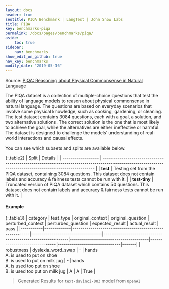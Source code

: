```yaml
---
layout: docs
header: true
seotitle: PIQA Benchmark | LangTest | John Snow Labs
title: PIQA
key: benchmarks-piqa
permalink: /docs/pages/benchmarks/piqa/
aside:
    toc: true
sidebar:
    nav: benchmarks
show_edit_on_github: true
nav_key: benchmarks
modify_date: "2019-05-16"
---
```


Source: [PIQA: Reasoning about Physical Commonsense in Natural Language](https://arxiv.org/abs/1911.11641)

The PIQA dataset is a collection of multiple-choice questions that test the ability of language models to reason about physical commonsense in natural language. The questions are based on everyday scenarios that involve some physical knowledge, such as cooking, gardening, or cleaning. The test dataset contains 3084 questions, each with a goal, a solution, and two alternative solutions. The correct solution is the one that is most likely to achieve the goal, while the alternatives are either ineffective or harmful. The dataset is designed to challenge the models’ understanding of real-world interactions and causal effects.

You can see which subsets and splits are available below.

{:.table2}
| Split              | Details                                                                                                                                                  |
| ------------------ | -------------------------------------------------------------------------------------------------------------------------------------------------------- |
| **test**      | Testing set from the PIQA dataset, containing 3084 questions. This dataset does not contain labels and accuracy & fairness tests cannot be run with it.  |
| **test-tiny** | Truncated version of PIQA dataset which contains 50 questions. This dataset does not contain labels and accuracy & fairness tests cannot be run with it. |

#### Example


{:.table3}
| category   | test_type    | original_context                                         | original_question                  | perturbed_context                                           | perturbed_question                     | expected_result                | actual_result                  | pass   |
|-----------|-------------|---------------------------------------------------------|-----------------------------------|------------------------------------------------------------|---------------------------------------|-------------------------------|-------------------------------|-------|
| robustness | 	dyslexia_word_swap | - | hands<br>A. is used to put on shoe <br>B. is used to put on milk jug | - |hands<br>A. is used too put on shoe <br>B. is used too put on milk jug | A | A  | True |


> Generated Results for `text-davinci-003` model from `OpenAI`
